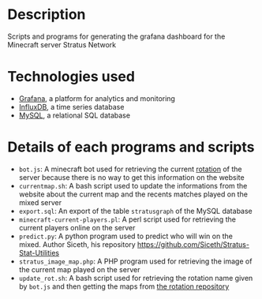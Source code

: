 # Description
Scripts and programs for generating the grafana dashboard for the Minecraft server Stratus Network

# Technologies used
- [Grafana](https://grafana.com), a platform for analytics and monitoring
- [InfluxDB](https://github.com/influxdata/influxdb), a time series database
- [MySQL](https://www.mysql.com), a relational SQL database

# Details of each programs and scripts
- `bot.js`: A minecraft bot used for retrieving the current [rotation](https://stratus.network/forums/topics/5b53e7d83a4d330001001354) of the server because there is no way to get this information on the website
- `currentmap.sh`: A bash script used to update the informations from the website about the current map and the recents matches played on the mixed server
- `export.sql`: An export of the table `stratusgraph` of the MySQL database
- `minecraft-current-players.pl`: A perl script used for retrieving the current players online on the server
- `predict.py`: A python program used to predict who will win on the mixed. Author Siceth, his repository https://github.com/Siceth/Stratus-Stat-Utilities
- `stratus_image_map.php`: A PHP program used for retrieving the image of the current map played on the server
- `update_rot.sh`: A bash script used for retrieving the rotation name given by `bot.js` and then getting the maps from [the rotation repository](https://github.com/StratusNetwork/data/tree/master/rotations)
